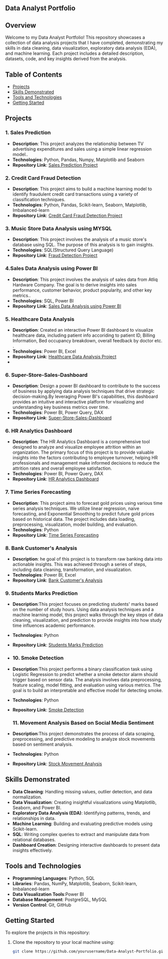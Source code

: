 ## Data Analyst Portfolio

## Overview

Welcome to my Data Analyst Portfolio! This repository showcases a collection of data analysis projects that I have completed, demonstrating my skills in data cleaning, data visualization, exploratory data analysis (EDA), and machine learning. Each project includes a detailed description, datasets, code, and key insights derived from the analysis.

## Table of Contents

- [Projects](#projects)
- [Skills Demonstrated](#skills-demonstrated)
- [Tools and Technologies](#tools-and-technologies)
- [Getting Started](#getting-started)

## Projects

### 1. Sales Prediction

- **Description**: This project analyzes the relationship between TV advertising expenditures and sales using a simple linear regression model..
- **Technologies**: Python, Pandas, Numpy, Matplotlib and Seaborn
- **Repository Link**: [Sales Prediction Project](https://github.com/IHBhatti/Sales-Prediction)

### 2. Credit Card Fraud Detection

- **Description**: This project aims to build a machine learning model to identify fraudulent credit card transactions using a variety of classification techniques.
- **Technologies**: Python, Pandas, Scikit-learn, Seaborn, Matplotlib, Imbalanced-learn
- **Repository Link**: [Credit Card Fraud Detection Project](https://github.com/IHBhatti/Credit-Card-fraud-Detection)

### 3. Music Store Data Analysis using MYSQL

- **Description**: This project involves the analysis of a music store's database using SQL. The purpose of this analysis is to gain insights.
- **Technologies**: SQL(Structured Query Language)
- **Repository Link**: [Fraud Detection Project](https://github.com/IHBhatti/SQl-Music-Store-Data-Analysis-Project)

### 4.Sales Data Analysis using Power BI

- **Description**: This project involves the analysis of sales data from Atliq Hardware Company. The goal is to derive insights into sales performance, customer behavior, product popularity, and other key metrics..
- **Technologies**: SQL, Power BI
- **Repository Link**: [Sales Data Analysis using Power BI](https://github.com/IHBhatti/Sales-Data-Analysis-PowerBI)

### 5. Healthcare Data Analysis

- **Description**: Created an interactive Power BI dashboard to visualize healthcare data, including patient info accoriding to patient ID, Billing Information, Bed occupancy breakdown, overall feedback by doctor etc. .
- **Technologies**: Power BI, Excel
- **Repository Link**: [Healthcare Data Analysis Project](https://github.com/IHBhatti/Healthcare-Data-Analysis)
- 
### 6. Super-Store-Sales-Dashboard

- **Description**: Design a power BI dashboard to contribute to the success of business by applying data analysis techniques that drive strategic decision-making.By leveraging Power BI's capabilities, this dashboard provides an intuitive and interactive platform for visualizing and understanding key business metrics over time.
- **Technologies**: Power BI, Power Query, DAX
- **Repository Link**: [Super-Store-Sales-Dashboard](https://github.com/IHBhatti/Super-Store-Sales-Dashboard)

### 6. HR Analytics Dashboard

- **Description**: The HR Analytics Dashboard is a comprehensive tool designed to analyze and visualize employee attrition within an organization. The primary focus of this project is to provide valuable insights into the factors contributing to employee turnover, helping HR professionals and management make informed decisions to reduce the attrition rates and overall employee satisfaction.
- **Technologies**: Power BI, Power Query, DAX
- **Repository Link**: [HR Analytics Dashboard](https://github.com/IHBhatti/HR-ANALYTICS-DASHBOARD)
  
### 7. Time Series Forecasting 

- **Description**: This project aims to forecast gold prices using various time series analysis techniques. We utilize linear regression, naive forecasting, and Exponential Smoothing to predict future gold prices based on historical data. The project includes data loading, preprocessing, visualization, model building, and evaluation.
- **Technologies**: Python
- **Repository Link**: [Time Series Forecasting](https://github.com/IHBhatti/Time-Series-Forecasting)

### 8. Bank Customer's Analysis 

- **Description**: he goal of this project is to transform raw banking data into actionable insights. This was achieved through a series of steps, including data cleaning, transformation, and visualization. 
- **Technologies**: Power BI, Excel
- **Repository Link**: [Bank Customer's Analysis](https://github.com/IHBhatti/Bank-Customer-s-Analysis)
### 9. Students Marks Prediction 

- **Description**:This project focuses on predicting students' marks based on the number of study hours. Using data analysis techniques and a machine learning model, this project walks through the key steps of data cleaning, visualization, and prediction to provide insights into how study time influences academic performance.
- **Technologies**: Python
- **Repository Link**: [Students Marks Prediction](https://github.com/IHBhatti/Students-Marks-Prediction)

- ### 10. Smoke Detection 

- **Description**:This project performs a binary classification task using Logistic Regression to predict whether a smoke detector alarm should trigger based on sensor data. The analysis involves data preprocessing, feature scaling, model fitting, and evaluation using various metrics. The goal is to build an interpretable and effective model for detecting smoke.
- **Technologies**: Python
- **Repository Link**: [Smoke Detection](https://github.com/IHBhatti/Smoke-Detector)

  ### 11. Movement Analysis Based on Social Media Sentiment
- **Description**:This project demonstrates the process of data scraping, preprocessing, and predictive modeling to analyze stock movements based on sentiment analysis. 
- **Technologies**: Python
- **Repository Link**: [Stock Movement Analysis](https://github.com/IHBhatti/Stock-Movement-Analysis-Based-on-Social-Media-Sentiment)

## Skills Demonstrated

- **Data Cleaning**: Handling missing values, outlier detection, and data normalization.
- **Data Visualization**: Creating insightful visualizations using Matplotlib, Seaborn, and Power BI.
- **Exploratory Data Analysis (EDA)**: Identifying patterns, trends, and relationships in data.
- **Machine Learning**: Building and evaluating predictive models using Scikit-learn.
- **SQL**: Writing complex queries to extract and manipulate data from relational databases.
- **Dashboard Creation**: Designing interactive dashboards to present data insights effectively.

## Tools and Technologies

- **Programming Languages**: Python, SQL
- **Libraries**: Pandas, NumPy, Matplotlib, Seaborn, Scikit-learn, Imbalanced-learn
- **Data Visualization Tools**:Power BI
- **Database Management**: PostgreSQL, MySQL
- **Version Control**: Git, GitHub

## Getting Started

To explore the projects in this repository:

1. Clone the repository to your local machine using:
   ```sh
   git clone https://github.com/yourusername/Data-Analyst-Portfolio.git
